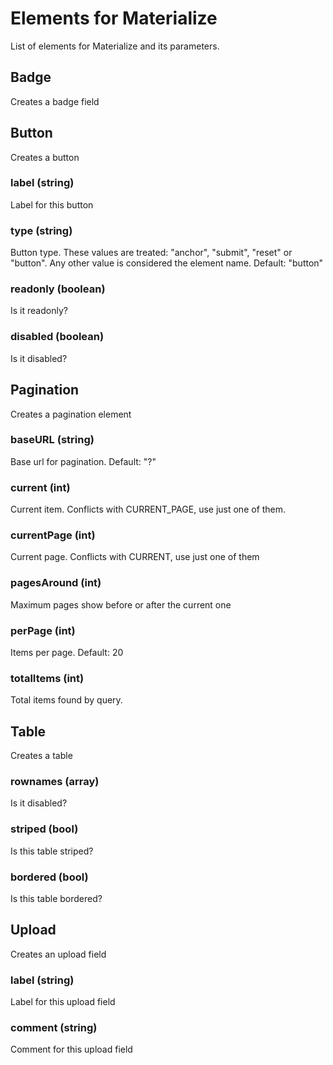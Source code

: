 
# Elements for Materialize

List of elements for Materialize and its parameters.

## Badge

Creates a badge field



## Button

Creates a button

### label (string)

Label for this button

### type (string)

Button type. These values are treated: "anchor", "submit", "reset" or "button". Any other value is considered the element name. Default: "button"

### readonly (boolean)

Is it readonly?

### disabled (boolean)

Is it disabled?


## Pagination

Creates a pagination element

### baseURL (string)

Base url for pagination. Default: "?"

### current (int)

Current item. Conflicts with CURRENT_PAGE, use just one of them.

### currentPage (int)

Current page. Conflicts with CURRENT, use just one of them

### pagesAround (int)

Maximum pages show before or after the current one

### perPage (int)

Items per page. Default: 20

### totalItems (int)

Total items found by query.


## Table

Creates a table

### rownames (array)

Is it disabled?

### striped (bool)

Is this table striped?

### bordered (bool)

Is this table bordered?


## Upload

Creates an upload field

### label (string)

Label for this upload field

### comment (string)

Comment for this upload field

